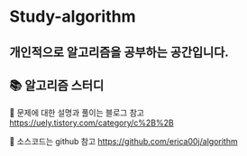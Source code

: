 # Study-algorithm
개인적으로 알고리즘을 공부하는 공간입니다.
---

## 📚 알고리즘 스터디

🙂 문제에 대한 설명과 풀이는 블로그 참고
https://uely.tistory.com/category/c%2B%2B

🙂 소스코드는 github 참고
https://github.com/erica00j/algorithm
